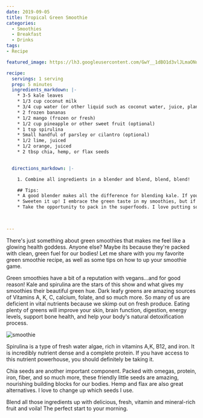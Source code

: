 ```yaml
---
date: 2019-09-05
title: Tropical Green Smoothie
categories:
  - Smoothies
  - Breakfast
  - Drinks
tags:
- Recipe

featured_image: https://lh3.googleusercontent.com/GwY__1dBO1d3vlJLmaONuBTzLNeaP6tZMP1R-12BybVV8baih81ynnwz7GmgZPMo7aBpyt2CwJs9GtjF-NwbJXLjFmQMOZBhK0s0Ipy6IGBNHrnPQtfNk6V2DgQuENJZut7y23j4Ho4=w2400

recipe:
  servings: 1 serving
  prep: 5 minutes
  ingredients_markdown: |-
    * 3-5 kale leaves
    * 1/3 cup coconut milk
    * 3/4 cup water (or other liquid such as coconut water, juice, plant milk, etc.)
    * 2 frozen bananas
    * 1/2 mango (frozen or fresh)
    * 1/2 cup pineapple or other sweet fruit (optional)
    * 1 tsp spirulina
    * Small handful of parsley or cilantro (optional)
    * 1/2 lime, juiced
    * 1/2 orange, juiced
    * 2 tbsp chia, hemp, or flax seeds
    

  directions_markdown: |-

    1. Combine all ingredients in a blender and blend, blend, blend!

    ## Tips:
    * A good blender makes all the difference for blending kale. If your blender is dull or low power, blend for a long time or you're going to end up with a smoothie that requires a little chewing.
    * Sweeten it up! I embrace the green taste in my smoothies, but if the flavor is too overpowering, try adding a couple of dates or some extra sweet fruit like pineapple or peaches.
    * Take the opportunity to pack in the superfoods. I love putting so many "superfoods" in my breakfast that I'm set for the day. Try adding some medicinal mushrooms, dried herb powder, fresh herbs, ginger, turmeric, or whatever you fancy for an added punch.

 

---
```

There's just something about green smoothies that makes me feel like a glowing health goddess. Anyone else? Maybe its because they're packed with clean, green fuel for our bodies! Let me share with you my favorite green smoothie recipe, as well as some tips on how to up your smoothie game.

Green smoothies have a bit of a reputation with vegans...and for good reason! Kale and spirulina are the stars of this show and what gives my smoothies their beautiful green hue. Dark leafy greens are amazing sources of Vitamins A, K, C, calcium, folate, and so much more. So many of us are deficient in vital nutrients because we skimp out on fresh produce. Eating plenty of greens will improve your skin, brain function, digestion, energy levels, support bone health, and help your body's natural detoxification process.

![smoothie](https://lh3.googleusercontent.com/jKFYL_zYR4YeC47RsN1uXWMpJiTW1Ua7trqtKMw3pcpgbWlpKA3xnWSztMyU2bgzvVEZwbnke1ciTMMG74Woa2KWenriFIy_xSsHfvoBc9bLR1AtlZUGnkjToHR6EulGgzTli_x_miw=w2400)

Spirulina is a type of fresh water algae, rich in vitamins A,K, B12, and iron. It is incredibly nutrient dense and a complete protein. If you have access to this nutrient powerhouse, you should definitely be taking it.

Chia seeds are another important component. Packed with omegas, protein, iron, fiber, and so much more, these friendly little seeds are amazing, nourishing building blocks for our bodies. Hemp and flax are also great alternatives. I love to change up which seeds I use.

Blend all those ingredients up with delicious, fresh, vitamin and mineral-rich fruit and voila! The perfect start to your morning.

